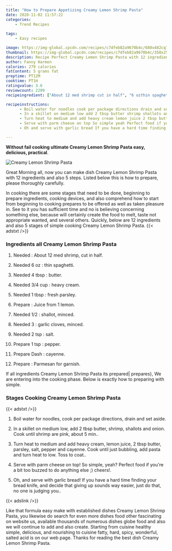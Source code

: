 ```yaml
---
title: "How to Prepare Appetizing Creamy Lemon Shrimp Pasta"
date: 2020-11-02 11:57:22
categories:
    - Trend Recipes
    
tags:
    - Easy recipes

image: https://img-global.cpcdn.com/recipes/c7dfeb82a9670b4c/680x482cq70/creamy-lemon-shrimp-pasta-recipe-main-photo.jpg
thumbnail: https://img-global.cpcdn.com/recipes/c7dfeb82a9670b4c/350x250cq70/creamy-lemon-shrimp-pasta-recipe-main-photo.jpg
description: Recipe Perfect Creamy Lemon Shrimp Pasta with 12 ingredients and 5 stages of easy cooking.
author: Fanny Harmon
calories: 279 calories
fatContent: 5 grams fat
preptime: PT12M
cooktime: PT1H
ratingvalue: 3.6
reviewcount: 2209
recipeingredient: ["About 12 med shrimp cut in half", "6 ozthin spaghetti", "4 tbspbutter", "3/4 cupheavy cream", "1 tbspfresh parsley", "Juice from 1 lemon", "1/2shallot minced", "3garlic cloves minced", "2 tspsalt", "1 tsppepper", "Dashcayenne", "Parmesan for garnish"]

recipeinstructions: 
      - Boil water for noodles cook per package directions drain and set aside 
      - In a skillet on medium low add 2 tbsp butter shrimp shallots and onion Cook until shrimp are pink about 5 min 
      - Turn heat to medium and add heavy cream lemon juice 2 tbsp butter parsley salt pepper and cayenne Cook until just bubbling add pasta and turn heat to low Toss to coat 
      - Serve with parm cheese on top So simple yeah Perfect food if youre a bit too buzzed to do anything else  cheers 
      - Oh and serve with garlic bread If you have a hard time finding your bread knife and decide that giving up sounds way easier just do that no one is judging you

---
```




**Without fail cooking ultimate Creamy Lemon Shrimp Pasta easy, delicious, practical**. 


![Creamy Lemon Shrimp Pasta](https://img-global.cpcdn.com/recipes/c7dfeb82a9670b4c/680x482cq70/creamy-lemon-shrimp-pasta-recipe-main-photo.jpg "Creamy Lemon Shrimp Pasta")




Great Morning all, now you can make dish Creamy Lemon Shrimp Pasta with 12 ingredients and also 5 steps. Listed below this is how to prepare, please thoroughly carefully.

In cooking there are some stages that need to be done, beginning to prepare ingredients, cooking devices, and also comprehend how to start from beginning to cooking prepares to be offered as well as taken pleasure in. See to it you has sufficient time and no is believing concerning something else, because will certainly create the food to melt, taste not appropriate wanted, and several others. Quickly, below are 12 ingredients and also 5 stages of simple cooking Creamy Lemon Shrimp Pasta.
{{< adstxt />}}

### Ingredients all Creamy Lemon Shrimp Pasta


1. Needed  : About 12 med shrimp, cut in half.

1. Needed 6 oz : thin spaghetti.

1. Needed 4 tbsp : butter.

1. Needed 3/4 cup : heavy cream.

1. Needed 1 tbsp : fresh parsley.

1. Prepare  : Juice from 1 lemon.

1. Needed 1/2 : shallot, minced.

1. Needed 3 : garlic cloves, minced.

1. Needed 2 tsp : salt.

1. Prepare 1 tsp : pepper.

1. Prepare Dash : cayenne.

1. Prepare  : Parmesan for garnish.



If all ingredients Creamy Lemon Shrimp Pasta its prepared| prepares}, We are entering into the cooking phase. Below is exactly how to preparing with simple.

### Stages Cooking Creamy Lemon Shrimp Pasta

{{< adstxt />}}


1. Boil water for noodles, cook per package directions, drain and set aside.



1. In a skillet on medium low, add 2 tbsp butter, shrimp, shallots and onion. Cook until shrimp are pink, about 5 min..



1. Turn heat to medium and add heavy cream, lemon juice, 2 tbsp butter, parsley, salt, pepper and cayenne. Cook until just bubbling, add pasta and turn heat to low. Toss to coat..



1. Serve with parm cheese on top! So simple, yeah? Perfect food if you&#39;re a bit too buzzed to do anything else ;) cheers!.



1. Oh, and serve with garlic bread! If you have a hard time finding your bread knife, and decide that giving up sounds way easier, just do that, no one is judging you..





{{< adslink />}}

Like that formula easy make with established dishes Creamy Lemon Shrimp Pasta, you likewise do search for even more dishes food other fascinating on website us, available thousands of numerous dishes globe food and also we will continue to add and also create. Starting from cuisine healthy simple, delicious, and nourishing to cuisine fatty, hard, spicy, wonderful, salted acid is on our web page. Thanks for reading the best dish Creamy Lemon Shrimp Pasta.
